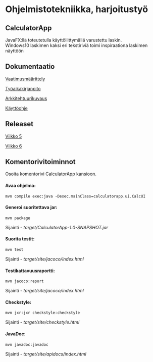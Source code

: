 # Ohjelmistotekniikka, harjoitustyö

## CalculatorApp

JavaFX:llä toteutetulla käyttöliittymällä varustettu laskin. </br>Windows10 laskimen kaksi eri tekstiriviä toimi inspiraationa laskimen näyttöön

## Dokumentaatio

[Vaatimusmäärittely](https://github.com/vexoo/ot-harjoitustyo/blob/master/CalculatorApp/dokumentaatio/vaatimusmaarittely.md)

[Työaikakirjanpito](https://github.com/vexoo/ot-harjoitustyo/blob/master/CalculatorApp/dokumentaatio/tyoaikakirjanpito.md)

[Arkkitehtuurikuvaus](https://github.com/vexoo/ot-harjoitustyo/blob/master/CalculatorApp/dokumentaatio/arkkitehtuuri.md)

[Käyttöohje](https://github.com/vexoo/ot-harjoitustyo/blob/master/CalculatorApp/dokumentaatio/kayttoohje.md)

## Releaset

[Viikko 5](https://github.com/vexoo/ot-harjoitustyo/releases/tag/viikko5)

[Viikko 6](https://github.com/vexoo/ot-harjoitustyo/releases/tag/viikko6)

## Komentorivitoiminnot

Osoita komentorivi CalculatorApp kansioon.<br/>
#### Avaa ohjelma:

```
mvn compile exec:java -Dexec.mainClass=calculatorapp.ui.CalcUI
```

#### Generoi suoritettava jar:

```
mvn package
```
Sijainti - _target/CalculatorApp-1.0-SNAPSHOT.jar_

#### Suorita testit:

```
mvn test
```
Sijainti - _target/site/jacoco/index.html_


#### Testikattavuusraportti:
```
mvn jacoco:report
```
Sijainti - _target/site/jacoco/index.html_


#### Checkstyle:
```
mvn jxr:jxr checkstyle:checkstyle
```
Sijainti - _target/site/checkstyle.html_


#### JavaDoc:

```
mvn javadoc:javadoc
```

Sijainti -  _target/site/apidocs/index.html_
